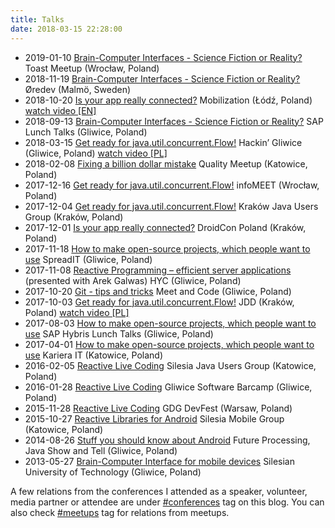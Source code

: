```yaml
---
title: Talks
date: 2018-03-15 22:28:00
---
```


*   2019-01-10 [Brain-Computer Interfaces - Science Fiction or Reality?](https://speakerdeck.com/pwittchen/brain-computer-interfaces-science-fiction-or-reality) Toast Meetup (Wrocław, Poland)
*   2018-11-19 [Brain-Computer Interfaces - Science Fiction or Reality?](https://speakerdeck.com/pwittchen/brain-computer-interfaces-science-fiction-or-reality) Øredev (Malmö, Sweden)
*   2018-10-20 [Is your app really connected?](https://speakerdeck.com/pwittchen/is-your-app-really-connected-1) Mobilization (Łódź, Poland) [watch video [EN]](https://www.youtube.com/watch?v=LDZjQ1dXgU4)
*   2018-09-13 [Brain-Computer Interfaces - Science Fiction or Reality?](https://speakerdeck.com/pwittchen/brain-computer-interfaces-science-fiction-or-reality) SAP Lunch Talks (Gliwice, Poland)
*   2018-03-15 [Get ready for java.util.concurrent.Flow!](https://speakerdeck.com/pwittchen/get-ready-for-java-dot-util-dot-concurrent-dot-flow) Hackin’ Gliwice (Gliwice, Poland) [watch video [PL]](https://www.youtube.com/watch?v=D546dLLFsPg)
*   2018-02-08 [Fixing a billion dollar mistake](https://speakerdeck.com/pwittchen/fixing-a-billion-dollar-mistake) Quality Meetup (Katowice, Poland)
*   2017-12-16 [Get ready for java.util.concurrent.Flow!](https://speakerdeck.com/pwittchen/get-ready-for-java-dot-util-dot-concurrent-dot-flow) infoMEET (Wrocław, Poland)
*   2017-12-04 [Get ready for java.util.concurrent.Flow!](https://speakerdeck.com/pwittchen/get-ready-for-java-dot-util-dot-concurrent-dot-flow) Kraków Java Users Group (Kraków, Poland)
*   2017-12-01 [Is your app really connected?](https://speakerdeck.com/pwittchen/is-your-app-really-connected-1) DroidCon Poland (Kraków, Poland)
*   2017-11-18 [How to make open-source projects, which people want to use](https://speakerdeck.com/pwittchen/how-to-make-open-source-projects-which-people-want-to-use) SpreadIT (Gliwice, Poland)
*   2017-11-08 [Reactive Programming – efficient server applications](https://speakerdeck.com/pwittchen/reactive-programming-efficient-server-applications) (presented with Arek Galwas) HYC (Gliwice, Poland)
*   2017-10-20 [Git - tips and tricks](https://speakerdeck.com/pwittchen/git-tips-and-tricks) Meet and Code (Gliwice, Poland)
*   2017-10-03 [Get ready for java.util.concurrent.Flow!](https://speakerdeck.com/pwittchen/get-ready-for-java-dot-util-dot-concurrent-dot-flow) JDD (Kraków, Poland) [watch video [PL]](https://www.youtube.com/watch?v=dO3J4q9uAHg)
*   2017-08-03 [How to make open-source projects, which people want to use](https://speakerdeck.com/pwittchen/how-to-make-open-source-projects-which-people-want-to-use) SAP Hybris Lunch Talks (Gliwice, Poland)
*   2017-04-01 [How to make open-source projects, which people want to use](https://speakerdeck.com/pwittchen/how-to-make-open-source-projects-which-people-want-to-use) Kariera IT (Katowice, Poland)
*   2016-02-05 [Reactive Live Coding](https://speakerdeck.com/pwittchen/reactive-live-coding) Silesia Java Users Group (Katowice, Poland)
*   2016-01-28 [Reactive Live Coding](https://speakerdeck.com/pwittchen/reactive-live-coding) Gliwice Software Barcamp (Gliwice, Poland)
*   2015-11-28 [Reactive Live Coding](https://speakerdeck.com/pwittchen/reactive-live-coding) GDG DevFest (Warsaw, Poland)
*   2015-10-27 [Reactive Libraries for Android](https://speakerdeck.com/pwittchen/reactive-libraries-for-android) Silesia Mobile Group (Katowice, Poland)
*   2014-08-26 [Stuff you should know about Android](http://slides.com/piotrwittchen/stuff-you-should-know-about-android) Future Processing, Java Show and Tell (Gliwice, Poland)
*   2013-05-27 [Brain-Computer Interface for mobile devices](http://slides.com/piotrwittchen/brain-computer-interface-for-mobile-devices) Silesian University of Technology (Gliwice, Poland)

A few relations from the conferences I attended as a speaker, volunteer, media partner or attendee are under [#conferences](/tags/conferences/) tag on this blog. You can also check [#meetups](/tags/meetups) tag for relations from meetups.

